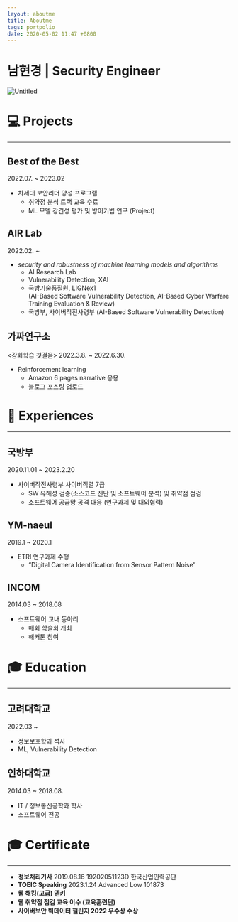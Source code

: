 ```yaml
---
layout: aboutme
title: Aboutme
tags: portpolio
date: 2020-05-02 11:47 +0800
---
```


# 남현경 | Security Engineer

![Untitled](/AIRS12.github.io/profile.jpg)

# 💻  Projects

---

## Best of the Best

2022.07. ~ 2023.02

- 차세대 보안리더 양성 프로그램
    - 취약점 분석 트랙 교육 수료
    - ML 모델 강건성 평가 및 방어기법 연구 (Project)
    

## AIR Lab

2022.02. ~ 

- *security and robustness of machine learning models and algorithms*
    - AI Research Lab
    - Vulnerability Detection, XAI
    - 국방기술품질원, LIGNex1  
    (AI-Based Software Vulnerability Detection, AI-Based Cyber Warfare Training Evaluation & Review)
    - 국방부, 사이버작전사령부 
    (AI-Based Software Vulnerability Detection)

## 가짜연구소

<강화학습 첫걸음>
2022.3.8. ~ 2022.6.30.

- Reinforcement learning
    - Amazon 6 pages narrative 응용
    - 블로그 포스팅 업로드
    

# 🎈  Experiences

---

## 국방부

2020.11.01 ~ 2023.2.20

- 사이버작전사령부 사이버직렬 7급
    - SW 유해성 검증(소스코드 진단 및 소프트웨어 분석) 및 취약점 점검
    - 소프트웨어 공급망 공격 대응 (연구과제 및 대외협력)

## YM-naeul

2019.1 ~ 2020.1

- ETRI 연구과제 수행
    - “Digital Camera Identification from Sensor Pattern Noise”

## INCOM

2014.03 ~ 2018.08

- 소프트웨어 교내 동아리
    - 매회 학술회 개최
    - 해커톤 참여

# 🎓  Education

---

## 고려대학교

2022.03 ~ 

- 정보보호학과 석사
- ML, Vulnerability Detection

## 인하대학교

2014.03 ~ 2018.08.

- IT / 정보통신공학과 학사
- 소프트웨어 전공

# 🎓  C**ertificate**

---

- **정보처리기사** 2019.08.16 19202051123D 한국산업인력공단
- **TOEIC Speaking**  2023.1.24 Advanced Low 101873
- **웹 해킹(고급) 엔키**
- **웹 취약점 점검 교육 이수 (교육훈련단)**
- **사이버보안 빅데이터 챌린지 2022 우수상 수상**